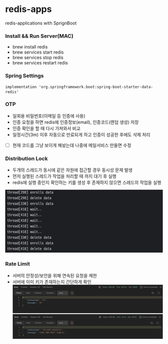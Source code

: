 # redis-apps

redis-applications with SprignBoot

### Install && Run Server(MAC)

- brew install redis
- brew services start redis
- brew services stop redis
- brew services restart redis

### Spring Settings

```
implementation 'org.springframework.boot:spring-boot-starter-data-redis'
```

### OTP

- 일회용 비밀번호(이메일 등 인증에 사용)
- 인증 요청을 하면 redis에 인증정보(email), 인증코드(랜덤 생성) 저장
- 인증 확인을 할 때 다시 가져와서 비교
- 일정시간(3m) 이후 자동으로 만료되게 하고 인증이 성공한 후에도 삭제 처리
- [ ] 현재 코드를 그냥 보이게 해놨는데 나중에 메일서비스 만들면 수정

### Distribution Lock

- 두개의 스레드가 동시에 같은 자원에 접근할 경우 동시성 문제 발생
- 먼저 실행된 스레드가 작업을 처리할 때 까지 대기 후 실행
- redis에 실행 중인지 확인하는 키를 생성 후 존재하지 않으면 스레드의 작업을 실행

![alt text](image.png)

### Rate Limit

- 서버의 안정성/보안을 위해 연속된 요청을 제한
- 서버에 이미 키가 존재하는지 간단하게 확인
  ![alt text](code200.png)
  ![alt text](codeTooMany.png)
